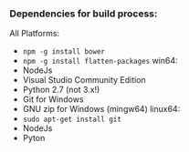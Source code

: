 
### Dependencies for build process:

All Platforms:
* `npm -g install bower`
* `npm -g install flatten-packages`
win64:
* NodeJs
* Visual Studio Community Edition
* Python 2.7 (not 3.x!)
* Git for Windows
* GNU zip for Windows (mingw64)
linux64:
* `sudo apt-get install git`
* NodeJs
* Pyton



